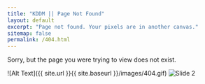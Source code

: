 ```yaml
---
title: "KDDM || Page Not Found"
layout: default
excerpt: "Page not found. Your pixels are in another canvas."
sitemap: false
permalink: /404.html
---
```


Sorry, but the page you were trying to view does not exist.

![Alt Text]({{ site.url }}{{ site.baseurl }}/images/404.gif)
 <img src="{{ site.url }}{{ site.baseurl }}/images/404.gif" alt="Slide 2" />
